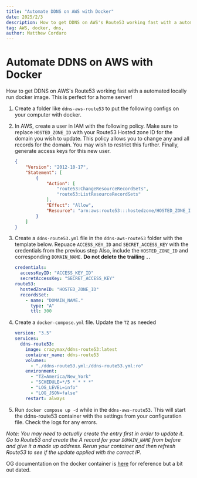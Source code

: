 ```yaml
---
title: "Automate DDNS on AWS with Docker"
date: 2025/2/3
description: How to get DDNS on AWS's Route53 working fast with a automated locally run docker image
tag: AWS, docker, dns, 
author: Matthew Cordaro
---
```


# Automate DDNS on AWS with Docker

How to get DDNS on AWS's Route53 working fast with a automated locally run docker image.  This is perfect for a home server!

1. Create a folder like `ddns-aws-route53` to put the following configs on your computer with docker.

2. In AWS, create a user in IAM with the following policy.  Make sure to replace `HOSTED_ZONE_ID` with your Route53 Hosted zone ID for the domain you wish to update.  This policy allows you to change any and all records for the domain. You may wish to restrict this further.  Finally, generate access keys for this new user.

   ```json
   {
       "Version": "2012-10-17",
       "Statement": [
           {
               "Action": [
                   "route53:ChangeResourceRecordSets",
                   "route53:ListResourceRecordSets"
               ],
               "Effect": "Allow",
               "Resource": "arn:aws:route53:::hostedzone/HOSTED_ZONE_ID"
           }
       ]
   }
   ```

3. Create a `ddns-route53.yml` file in the `ddns-aws-route53` folder with the template below. Repuace `ACCESS_KEY_ID` and `SECRET_ACCESS_KEY` with the credentials from the previous step  Also, include the `HOSTED_ZONE_ID` and corresponding `DOMAIN_NAME`. **Do not delete the trailing `.`.**

   ```yaml
   credentials:
     accessKeyID: "ACCESS_KEY_ID"
     secretAccessKey: "SECRET_ACCESS_KEY"
   route53:
     hostedZoneID: "HOSTED_ZONE_ID"
     recordsSet:
       - name: "DOMAIN_NAME."
         type: "A"
         ttl: 300
   ```
4. Create a `docker-compose.yml` file.  Update the `TZ` as needed

   ```yaml
   version: "3.5"
   services:
     ddns-route53:
       image: crazymax/ddns-route53:latest
       container_name: ddns-route53
       volumes:
         - "./ddns-route53.yml:/ddns-route53.yml:ro"
       environment:
         - "TZ=America/New_York"
         - "SCHEDULE=*/5 * * * *"
         - "LOG_LEVEL=info"
         - "LOG_JSON=false"
       restart: always
   ```
5. Run `docker compose up -d` while in the `ddns-aws-route53`. This will start the ddns-route53 container with the settings from your configuration file.  Check the logs for any errors.

_Note: You may need to actually create the entry first in order to update it.  Go to Route53 and create the A record for your `DOMAIN_NAME` from before and give it a made up address.  Rerun your container and then refresh Route53 to see if the update applied with the correct IP._


OG documentation on the docker container is [here](https://crazymax.dev/ddns-route53/install/docker/) for reference but a bit out dated.